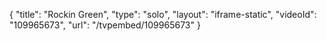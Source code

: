 {
    "title": "Rockin Green",
    "type": "solo",
    "layout": "iframe-static",
    "videoId": "109965673",
    "url": "\/tvpembed\/109965673"
}